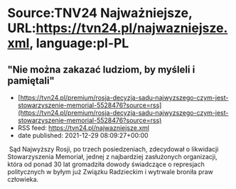# Source:TNV24 Najważniejsze, URL:https://tvn24.pl/najwazniejsze.xml, language:pl-PL

## "Nie można zakazać ludziom, by myśleli i pamiętali"
 - [https://tvn24.pl/premium/rosja-decyzja-sadu-najwyzszego-czym-jest-stowarzyszenie-memorial-5528476?source=rss](https://tvn24.pl/premium/rosja-decyzja-sadu-najwyzszego-czym-jest-stowarzyszenie-memorial-5528476?source=rss)
 - RSS feed: https://tvn24.pl/najwazniejsze.xml
 - date published: 2021-12-29 08:09:27+00:00

<img alt="" src="https://tvn24.pl/najnowsze/cdn-zdjecie-9e6u9e-premium-memorial-5542227/alternates/LANDSCAPE_1280" />
    Sąd Najwyższy Rosji, po trzech posiedzeniach, zdecydował o likwidacji Stowarzyszenia Memoriał, jednej z najbardziej zasłużonych organizacji, która od ponad 30 lat gromadziła dowody świadczące o represjach politycznych w byłym już Związku Radzieckim i wytrwale broniła praw człowieka.

